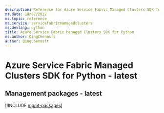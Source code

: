 ```yaml
---
description: Reference for Azure Service Fabric Managed Clusters SDK for Python
ms.data: 10/07/2022
ms.topic: reference
ms.service: servicefabricmanagedclusters
ms.devlang: python
title: Azure Service Fabric Managed Clusters SDK for Python
ms.author: QingChenmsft
author: QingChenmsft
---
```

# Azure Service Fabric Managed Clusters SDK for Python - latest

## Management packages - latest
[!INCLUDE [mgmt-packages](service-fabric-managed-clusters-mgmt-index.md)]